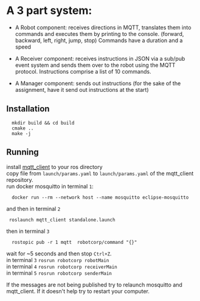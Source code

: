 # A 3 part system:

- A Robot component: receives directions in MQTT, translates them into commands and executes them by printing to the console. (forward, backward, left, right, jump, stop)
Commands have a duration and a speed

- A Receiver component: receives instructions in JSON via a sub/pub event system and sends them over to the robot using  the MQTT protocol.
Instructions comprise a list of 10 commands.

- A Manager component: sends out instructions (for the sake of the assignment, have it send out instructions at the start)

## Installation
```
  mkdir build && cd build  
  cmake .. 
  make -j
```  

## Running
install [mqtt_client](https://github.com/ika-rwth-aachen/mqtt_client) to your ros directory  
copy file from `launch/params.yaml` to `launch/params.yaml` of the mqtt_client repository.  
run docker mosquitto in terminal `1`:  
```
  docker run --rm --network host --name mosquitto eclipse-mosquitto
``` 
and then in terminal `2` 
 ``` 
  roslaunch mqtt_client standalone.launch 
```
then in terminal `3` 
```
  rostopic pub -r 1 mqtt  robotcorp/command "{}"
```
wait for ~5 seconds and then stop `Ctrl+Z`.    
in terminal `3` `rosrun robotcorp robotMain`  
in terminal `4` `rosrun robotcorp receiverMain`  
in terminal `5` `rosrun robotcorp senderMain`  

If the messages are not being published try to relaunch mosquitto and mqtt_client. If it doesn't help try to restart your computer.
